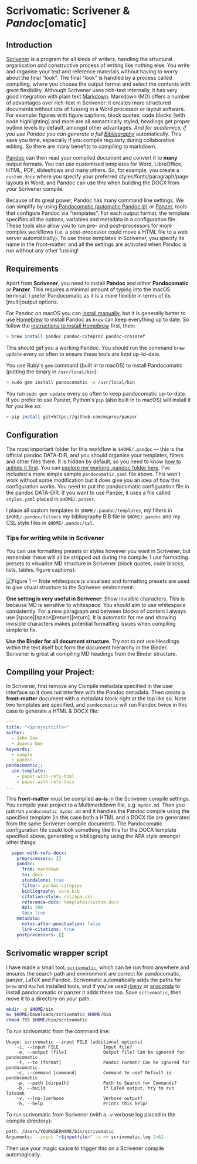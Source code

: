 # Scrivomatic: Scrivener & *Pandoc*[omatic] 

## Introduction 

[Scrivener](http://literatureandlatte.com) is a program for all kinds of writers, handling the structural organisation *and* constructive process of writing like nothing else. You write and organise your text and reference materials without having to worry about the final "look". The final "look" is handled by a process called compiling, where you choose the output format and select the contents with great flexibility. Although Scrivener uses rich-text internally, it has very good integration with plain text [Markdown](https://en.wikipedia.org/wiki/Markdown). Markdown (MD) offers a number of advantages over rich-text in Scrivener: it creates more structured documents without lots of fussing in a Word processor or layout software. For example: figures with figure captions, block quotes, code blocks (with code highlighting) and more are all semantically styled, headings get proper outline levels by default, amongst other advantages. *And for academics, if you use Pandoc you can generate a full [Bibliography](http://pandoc.org/MANUAL.html#citations)* automatically. This save you time, especially if you compile regularly during collaborative editing. So there are many benefits to compiling to markdown.

[Pandoc](http://pandoc.org/index.html) can then read your compiled document and convert it to **many** output formats. You can use customised templates for Word, LibreOffice, HTML, PDF, slideshows and many others. So, for example, you create a `custom.docx` where you specify your preferred styles/fonts/paragraph/page layouts in Word, and Pandoc can use this when building the DOCX from your Scrivener compile.  

Because of its great power, Pandoc has many command line settings. We can simplify by using [Pandocomatic (automatic Pandoc 🤓)](https://heerdebeer.org/Software/markdown/pandocomatic/) or [Panzer](https://github.com/msprev/panzer), tools that configure Pandoc via "templates". For each output format, the template specifies all the options, variables and metadata in a configuration file. These tools also allow you to run pre– and post–processors for more complex workflows (i.e. a post-processor could move a HTML file to a web server automatically). To use these templates in Scrivener, you specify its name in the front–matter, and all the settings are activated when Pandoc is run without any other fussing!

## Requirements 

Apart from **Scrivener**, you need to install **Pandoc** and either **Pandocomatic** or **Panzer**. This requires a minimal amount of typing into the macOS terminal. I prefer Pandocomatic as it is a more flexible in terms of its [multi]output options.

For Pandoc on macOS you can [install manually](http://pandoc.org/installing.html), but it is generally better to use [Homebrew](https://brew.sh/) to install Pandoc as `brew` can keep everything up to date. So follow the [instructions to install Homebrew](https://brew.sh/) first, then:

```bash
> brew install pandoc pandoc-citeproc pandoc-crossref
```

This should get you a working Pandoc. You should run the command `brew update` every so often to ensure these tools are *kept* up-to-date.

You use Ruby's `gem` command (built in to macOS) to install Pandocomatic (putting the binary in `/usr/local/bin`):

```bash
> sudo gem install pandocomatic -u /usr/local/bin
```

You run `sudo gem update` every so often to keep pandocomatic up-to-date. If you prefer to use Panzer, Python's `pip` (also built in to macOS) will install it for you like so:

```bash
> pip install git+https://github.com/msprev/panzer
```

## Configuration 

The most important folder for this workflow is `$HOME/.pandoc` — this is the official pandoc DATA-DIR, and you should organise your templates, filters and other files there. It is hidden by default, so you need to know [how to unhide it first](https://www.google.com/search?q=unhide+folder+mac). You can [explore my working .pandoc folder here](https://github.com/iandol/dotfiles/tree/master/pandoc). I've included a more simple sample `pandocomatic.yaml` file above. This won't work without some modification but it does give you an idea of how this configuration works. You need to put the pandocomatic configuration file in the pandoc DATA-DIR. If you want to use Panzer, it uses a file called `styles.yaml` placed in `$HOME/.panzer`.  

I place all custom templates in `$HOME/.pandoc/templates`, my filters in `$HOME/.pandoc/filters` my bibliography BIB file in `$HOME/.pandoc` and my CSL style files in `$HOME/.pandoc/csl`. 

### Tips for writing while in Scrivener 

You can use formatting presets or styles however you want in Scrivener, but remember these will all be stripped out during the compile. I use formatting presets to visualise MD structure in Scrivener (block quotes, code blocks, lists, tables, figure captions):  

![Figure 1 — Note whitespace is visualised and formatting presets are used to give visual structure to the Scrivener environment.](https://raw.githubusercontent.com/iandol/scrivomatic/master/images/1.png)  

**One setting is very useful in Scrivener**: Show invisible characters. This is because MD is sensitive to whitespace. You should aim to use whitespace consistently: For a new paragraph and between blocks of content I always use [space][space][return][return]. It is automatic for me and showing invisible characters makes potential formatting issues when compiling simple to fix.

**Use the Binder for all document structure**. Try not to not use Headings within the text itself but form the document hierarchy in the Binder. Scrivener is great at compiling MD headings from the Binder structure.

## Compiling your Project: 

In Scrivener, first remove any Compile metadata specified in the user interface so it does not interfere with the Pandoc metadata. Then create a **front–matter** document with a metadata block right at the top like so. Note two templates are specified, and `pandocomatic` will run Pandoc twice in this case to generate a HTML & DOCX file:

```yaml
---
title: "<$projecttitle>"
author:
  - John Doe
  - Joanna Doe
keywords: 
  - sample
  - pandoc
pandocomatic_:
  use-template:
    - paper-with-refs-html
    - paper-with-refs-docx
...

```

This **front–matter** must be compiled **as–is** in the Scrivener compile settings. You compile your project to a Multimarkdown file, e.g. `mydoc.md`. Then you just run `pandocomatic mydoc.md` and it handles the Pandoc compile using the specified template (in this case both a HTML and a DOCX file are generated from the same Scrivener compile document). The Pandocomatic configuration file could look something like this for the DOCX template specified above, generating a bibliography using the APA style amongst other things:

```yaml
  paper-with-refs-docx:
    preprocessors: []
    pandoc:
      from: markdown
      to: docx
      standalone: true
      filter: pandoc-citeproc
      bibliography: core.bib
      citation-style: csl/apa.csl
      reference-docx: templates/custom.docx
      dpi: 300
      toc: true
    metadata: 
      notes-after-punctuation: false 
      link-citations: true
    postprocessors: []
```


## Scrivomatic wrapper script 
I have made a small tool, [`scrivomatic`](https://github.com/iandol/scrivomatic/raw/master/scrivomatic), which can be run from anywhere and ensures the search path and environment are correct for pandocomatic, panzer, LaTeX and Pandoc. Scrivomatic automatically adds the paths for `brew` and `MacTeX` installed tools, and if you've used [rbenv](https://github.com/rbenv/rbenv) or [anaconda](https://www.continuum.io/anaconda-overview) to install pandocomatic or panzer it adds these too. Save `scrivomatic`, then move it to a directory on your path. 

```bash
mkdir -p $HOME/bin
mv $HOME/Downloads/scrivomatic $HOME/bin
chmod 755 $HOME/bin/scrivomatic
```

To run scrivomatic from the command line:

```
Usage: scrivomatic --input FILE [additional options]
    -i, --input FILE                 Input file?
    -o, --output [file]              Output file? Can be ignored for pandocomatic.
    -t, --to [format]                Pandoc Format? Can be ignored for pandocomatic.
    -c, --command [command]          Command to use? Default is pandocomatic
    -p, --path [dirpath]             Path to Search for Commands?
    -b, --build                      If LaTeX output, try to run latexmk
    -v, --[no-]verbose               Verbose output?
    -h, --help                       Prints this help!
```

To run scrivomatic from Scrivener (with a `-v` verbose log placed in the compile directory):

```bash
path: /Users/YOURUSERNAME/bin/scrivomatic
Arguments: --input "<$inputfile>" -v >> scrivomatic.log 2>&1
```

Then use your magic sauce to trigger this on a Scrivener compile automagically.  

